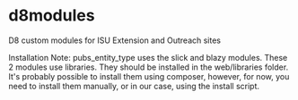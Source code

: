 # d8modules
D8 custom modules for ISU Extension and Outreach sites

Installation Note:
pubs_entity_type uses the slick and blazy modules. These 2 modules use libraries. They should be installed in the web/libraries folder. It's probably possible to install them using composer, however, for now, you need to install them manually, or in our case, using the install script.
